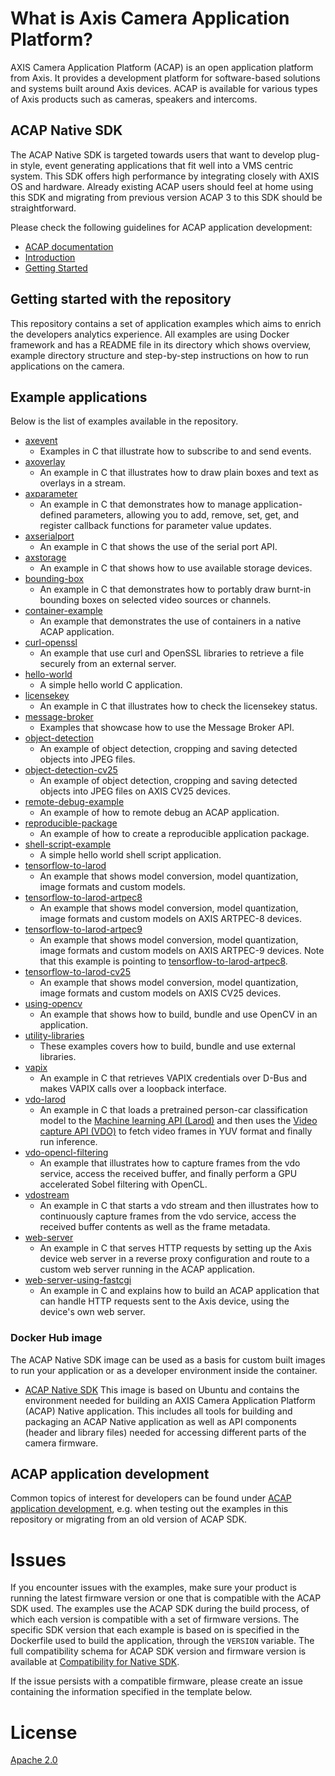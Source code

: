 # What is Axis Camera Application Platform?

AXIS Camera Application Platform (ACAP) is an open application platform from Axis. It provides a development platform for software-based solutions and systems built around Axis devices. ACAP is available for various types of Axis products such as cameras, speakers and intercoms.

## ACAP Native SDK

The ACAP Native SDK is targeted towards users that want to develop plug-in style, event generating applications that fit well into a VMS centric system. This SDK offers high performance by integrating closely with AXIS OS and hardware. Already existing ACAP users should feel at home using this SDK and migrating from previous version ACAP 3 to this SDK should be straightforward.

Please check the following guidelines for ACAP application development:

- [ACAP documentation](https://developer.axis.com/acap/)
- [Introduction](https://developer.axis.com/acap/introduction/what-is-acap)
- [Getting Started](https://developer.axis.com/acap/get-started/set-up-developer-environment/pre-requisites)

## Getting started with the repository

This repository contains a set of application examples which aims to enrich the developers analytics experience. All examples are using Docker framework and has a README file in its directory which shows overview, example directory structure and step-by-step instructions on how to run applications on the camera.

## Example applications

Below is the list of examples available in the repository.

- [axevent](./axevent/)
  - Examples in C that illustrate how to subscribe to and send events.
- [axoverlay](./axoverlay/)
  - An example in C that illustrates how to draw plain boxes and text as overlays in a stream.
- [axparameter](./axparameter/)
  - An example in C that demonstrates how to manage application-defined parameters, allowing you to add, remove, set, get, and register callback functions for parameter value updates.
- [axserialport](./axserialport/)
  - An example in C that shows the use of the serial port API.
- [axstorage](./axstorage/)
  - An example in C that shows how to use available storage devices.
- [bounding-box](./bounding-box/)
  - An example in C that demonstrates how to portably draw burnt-in bounding boxes on selected video sources or channels.
- [container-example](./container-example/)
  - An example that demonstrates the use of containers in a native ACAP application.
- [curl-openssl](./curl-openssl/)
  - An example that use curl and OpenSSL libraries to retrieve a file securely from an external server.
- [hello-world](./hello-world/)
  - A simple hello world C application.
- [licensekey](./licensekey/)
  - An example in C that illustrates how to check the licensekey status.
- [message-broker](./message-broker/)
  - Examples that showcase how to use the Message Broker API.
- [object-detection](./object-detection/)
  - An example of object detection, cropping and saving detected objects into JPEG files.
- [object-detection-cv25](./object-detection-cv25/)
  - An example of object detection, cropping and saving detected objects into JPEG files on AXIS CV25 devices.
- [remote-debug-example](./remote-debug-example/)
  - An example of how to remote debug an ACAP application.
- [reproducible-package](./reproducible-package/)
  - An example of how to create a reproducible application package.
- [shell-script-example](./shell-script-example)
  - A simple hello world shell script application.
- [tensorflow-to-larod](./tensorflow-to-larod/)
  - An example that shows model conversion, model quantization, image formats and custom models.
- [tensorflow-to-larod-artpec8](./tensorflow-to-larod-artpec8/)
  - An example that shows model conversion, model quantization, image formats and custom models on AXIS ARTPEC-8 devices.
- [tensorflow-to-larod-artpec9](./tensorflow-to-larod-artpec9/)
  - An example that shows model conversion, model quantization, image formats and custom models on AXIS ARTPEC-9 devices. Note that this example is pointing to [tensorflow-to-larod-artpec8](./tensorflow-to-larod-artpec8).
- [tensorflow-to-larod-cv25](./tensorflow-to-larod-cv25/)
  - An example that shows model conversion, model quantization, image formats and custom models on AXIS CV25 devices.
- [using-opencv](./using-opencv/)
  - An example that shows how to build, bundle and use OpenCV in an application.
- [utility-libraries](./utility-libraries/)
  - These examples covers how to build, bundle and use external libraries.
  <!-- textlint-disable terminology -->
- [vapix](./vapix/)
  <!-- textlint-enable -->
  - An example in C that retrieves VAPIX credentials over D-Bus and makes VAPIX calls over a loopback interface.
- [vdo-larod](./vdo-larod/)
  - An example in C that loads a pretrained person-car classification model to the [Machine learning API (Larod)](https://developer.axis.com/acap/api/native-sdk-api/#machine-learning-api-larod) and then uses the [Video capture API (VDO)](https://developer.axis.com/acap/api/native-sdk-api/#video-capture-api-vdo) to fetch video frames in YUV format and finally run inference.
- [vdo-opencl-filtering](./vdo-opencl-filtering/)
  - An example that illustrates how to capture frames from the vdo service, access the received buffer, and finally perform a GPU accelerated Sobel filtering with OpenCL.
- [vdostream](./vdostream/)
  - An example in C that starts a vdo stream and then illustrates how to continuously capture frames from the vdo service, access the received buffer contents as well as the frame metadata.
- [web-server](./web-server/)
  - An example in C that serves HTTP requests by setting up the Axis device web server in a reverse proxy configuration and route to a custom web server running in the ACAP application.
- [web-server-using-fastcgi](./web-server-using-fastcgi/)
  - An example in C and explains how to build an ACAP application that can handle HTTP requests sent to the Axis device, using the device's own web server.

### Docker Hub image

The ACAP Native SDK image can be used as a basis for custom built images to run your application or as a developer environment inside the container.

- [ACAP Native SDK](https://hub.docker.com/r/axisecp/acap-native-sdk) This image is based on Ubuntu and contains the environment needed for building an AXIS Camera Application Platform (ACAP) Native application. This includes all tools for building and packaging an ACAP Native application as well as API components (header and library files) needed for accessing different parts of the camera firmware.

## ACAP application development

Common topics of interest for developers can be found under [ACAP application
development](./DEV.md), e.g. when testing out the examples in this repository
or migrating from an old version of ACAP SDK.

# Issues

If you encounter issues with the examples, make sure your product is running the latest firmware version or one that is compatible with the ACAP SDK used.
The examples use the ACAP SDK during the build process, of which each version is compatible with a set of firmware versions.
The specific SDK version that each example is based on is specified in the Dockerfile used to build the application, through the `VERSION` variable.
The full compatibility schema for ACAP SDK version and firmware version is available at [Compatibility for Native SDK](https://developer.axis.com/acap/api/native-sdk-api/#compatibility).

If the issue persists with a compatible firmware, please create an issue containing the information specified in the template below.

# License

[Apache 2.0](LICENSE)
